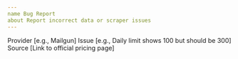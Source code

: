 ```yaml
---
name Bug Report
about Report incorrect data or scraper issues
---
```


Provider [e.g., Mailgun]
Issue [e.g., Daily limit shows 100 but should be 300]
Source [Link to official pricing page]
